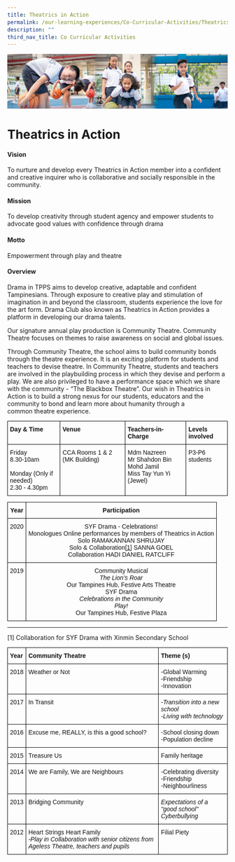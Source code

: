 ```yaml
---
title: Theatrics in Action
permalink: /our-learning-experiences/Co-Curricular-Activities/Theatrics-in-Action/
description: ""
third_nav_title: Co Curricular Activities
---
```

![](/images/Our%20Learning%20Experiences.jpg)

Theatrics in Action
===================

  

#### Vision

To nurture and develop every Theatrics in Action member into a confident and creative inquirer who is collaborative and socially responsible in the community. 

  

#### Mission

To develop creativity through student agency and empower students to advocate good values with confidence through drama

  

#### Motto

Empowerment through play and theatre

  

#### Overview


Drama in TPPS aims to develop creative, adaptable and confident Tampinesians. Through exposure to creative play and stimulation of imagination in and beyond the classroom, students experience the love for the art form. Drama Club also known as Theatrics in Action provides a platform in developing our drama talents.

  

Our signature annual play production is Community Theatre. Community Theatre focuses on themes to raise awareness on social and global issues. 

  

Through Community Theatre, the school aims to build community bonds through the theatre experience. It is an exciting platform for students and teachers to devise theatre. In Community Theatre, students and teachers are involved in the playbuilding process in which they devise and perform a play. We are also privileged to have a performance space which we share with the community - “The Blackbox Theatre”. Our wish in Theatrics in Action is to build a strong nexus for our students, educators and the community to bond and learn more about humanity through a common theatre experience.

<style type="text/css">
.tg  {border-collapse:collapse;border-spacing:0;}
.tg td{border-color:black;border-style:solid;border-width:1px;font-family:Arial, sans-serif;font-size:14px;
  overflow:hidden;padding:10px 5px;word-break:normal;}
.tg th{border-color:black;border-style:solid;border-width:1px;font-family:Arial, sans-serif;font-size:14px;
  font-weight:normal;overflow:hidden;padding:10px 5px;word-break:normal;}
.tg .tg-clkh{color:#121212;font-weight:bold;text-align:left;vertical-align:top}
.tg .tg-kk00{color:#121212;text-align:left;vertical-align:top}
</style>
<table class="tg">
<thead>
  <tr>
    <th class="tg-clkh">Day &amp; Time</th>
    <th class="tg-clkh">Venue</th>
    <th class="tg-clkh">Teachers-in-Charge</th>
    <th class="tg-clkh">Levels involved</th>
  </tr>
</thead>
<tbody>
  <tr>
    <td class="tg-kk00">Friday<br>8.30-10am<br><br>Monday (Only if needed)<br>2.30 - 4.30pm</td>
    <td class="tg-kk00">CCA Rooms 1 &amp; 2 (MK Building)</td>
    <td class="tg-kk00">Mdm Nazreen <br>Mr Shahdon Bin Mohd Jamil <br>Miss Tay Yun Yi (Jewel) </td>
    <td class="tg-kk00">P3-P6 students</td>
  </tr>
</tbody>
</table>

<style type="text/css">
.tg  {border-collapse:collapse;border-spacing:0;}
.tg td{border-color:black;border-style:solid;border-width:1px;font-family:Arial, sans-serif;font-size:14px;
  overflow:hidden;padding:10px 5px;word-break:normal;}
.tg th{border-color:black;border-style:solid;border-width:1px;font-family:Arial, sans-serif;font-size:14px;
  font-weight:normal;overflow:hidden;padding:10px 5px;word-break:normal;}
.tg .tg-kf4z{color:#121212;font-weight:bold;text-align:center;vertical-align:top}
.tg .tg-21zi{color:#121212;text-align:center;vertical-align:top}
</style>
<table class="tg">
<thead>
  <tr>
    <th class="tg-kf4z">Year</th>
    <th class="tg-kf4z">Participation</th>
  </tr>
</thead>
<tbody>
  <tr>
    <td class="tg-21zi">2020</td>
    <td class="tg-21zi">SYF Drama - Celebrations!<br>Monologues Online performances by members of Theatrics in Action<br>Solo RAMAKANNAN SHRUJAY<br>Solo &amp; Collaboration<a href="https://tampinespri-moe-edu-sg-admin.cwp.sg/our-learning-experiences/co-curricular-activities/theatrics-in-action#sanna-goel">[1]</a> SANNA GOEL<br>Collaboration HADI DANIEL RATCLIFF</td>
  </tr>
  <tr>
    <td class="tg-21zi">2019</td>
    <td class="tg-21zi">Community Musical<br><span style="font-style:italic">The Lion’s Roar</span><br>Our Tampines Hub, Festive Arts Theatre<br>SYF Drama<br><span style="font-style:italic">Celebrations in the Community</span><br><span style="font-style:italic">Play!</span><br>Our Tampines Hub, Festive Plaza</td>
  </tr>
</tbody>
</table>

* * *

\[1\] Collaboration for SYF Drama with Xinmin Secondary School

<style type="text/css">
.tg  {border-collapse:collapse;border-spacing:0;}
.tg td{border-color:black;border-style:solid;border-width:1px;font-family:Arial, sans-serif;font-size:14px;
  overflow:hidden;padding:10px 5px;word-break:normal;}
.tg th{border-color:black;border-style:solid;border-width:1px;font-family:Arial, sans-serif;font-size:14px;
  font-weight:normal;overflow:hidden;padding:10px 5px;word-break:normal;}
.tg .tg-clkh{color:#121212;font-weight:bold;text-align:left;vertical-align:top}
.tg .tg-k041{color:#121212;font-style:italic;text-align:left;vertical-align:top}
.tg .tg-kk00{color:#121212;text-align:left;vertical-align:top}
</style>
<table class="tg">
<thead>
  <tr>
    <th class="tg-clkh">Year</th>
    <th class="tg-clkh">Community Theatre </th>
    <th class="tg-clkh">Theme (s)</th>
  </tr>
</thead>
<tbody>
  <tr>
    <td class="tg-kk00">2018</td>
    <td class="tg-kk00">Weather or Not</td>
    <td class="tg-kk00">-Global Warming<br>-Friendship<br>-Innovation</td>
  </tr>
  <tr>
    <td class="tg-kk00">2017</td>
    <td class="tg-kk00">In Transit</td>
    <td class="tg-k041">-Transition into a new school<br>-Living with technology</td>
  </tr>
  <tr>
    <td class="tg-kk00">2016</td>
    <td class="tg-kk00">Excuse me, REALLY, is this a good school?</td>
    <td class="tg-kk00">-School closing down<br>-Population decline</td>
  </tr>
  <tr>
    <td class="tg-kk00">2015</td>
    <td class="tg-kk00">Treasure Us</td>
    <td class="tg-kk00">Family heritage</td>
  </tr>
  <tr>
    <td class="tg-kk00">2014</td>
    <td class="tg-kk00">We are Family, We are Neighbours</td>
    <td class="tg-kk00">-Celebrating diversity<br>-Friendship<br>-Neighbourliness</td>
  </tr>
  <tr>
    <td class="tg-kk00">2013</td>
    <td class="tg-kk00">Bridging Community</td>
    <td class="tg-k041">Expectations of a "good school"<br>Cyberbullying</td>
  </tr>
  <tr>
    <td class="tg-kk00">2012</td>
    <td class="tg-kk00">Heart Strings Heart Family<br><span style="font-style:italic">-Play in Collaboration with senior citizens from Ageless Theatre, teachers and pupils</span></td>
    <td class="tg-kk00">Filial Piety</td>
  </tr>
</tbody>
</table>